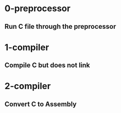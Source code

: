 # 0-preprocessor
## Run C file through the preprocessor

# 1-compiler
## Compile C but does not link

# 2-compiler
## Convert C to Assembly
